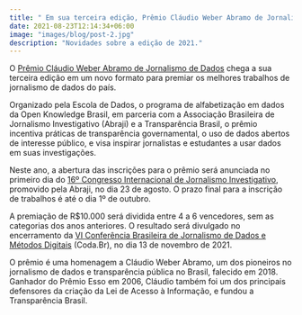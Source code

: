 ```yaml
---
title: " Em sua terceira edição, Prêmio Cláudio Weber Abramo de Jornalismo de Dados terá novo formato"
date: 2021-08-23T12:14:34+06:00
image: "images/blog/post-2.jpg"
description: "Novidades sobre a edição de 2021."
---
```


O [Prêmio Cláudio Weber Abramo de Jornalismo de Dados](https://premio.jornalismodedados.org/) chega a sua terceira edição em um novo formato para premiar os melhores trabalhos de jornalismo de dados do país.

Organizado pela Escola de Dados, o programa de alfabetização em dados da Open Knowledge Brasil, em parceria com a Associação Brasileira de Jornalismo Investigativo (Abraji) e a Transparência Brasil, o prêmio incentiva práticas de transparência governamental, o uso de dados abertos de interesse público, e visa inspirar jornalistas e estudantes a usar dados em suas investigações.

Neste ano, a abertura das inscrições para o prêmio será anunciada no primeiro dia do [16º Congresso Internacional de Jornalismo Investigativo](https://eventos.congresse.me/congressoabraji), promovido pela Abraji, no dia 23 de agosto. O prazo final para a inscrição de trabalhos é até o dia 1º de outubro.

A premiação de R$10.000 será dividida entre 4 a 6 vencedores, sem as categorias dos anos anteriores. O resultado será divulgado no encerramento da [VI Conferência Brasileira de Jornalismo de Dados e Métodos Digitais](https://escoladedados.org/coda2021/) (Coda.Br), no dia 13 de novembro de 2021.

O prêmio é uma homenagem a Cláudio Weber Abramo, um dos pioneiros no jornalismo de dados e transparência pública no Brasil, falecido em 2018. Ganhador do Prêmio Esso em 2006, Cláudio também foi um dos principais defensores da criação da Lei de Acesso à Informação, e fundou a Transparência Brasil.